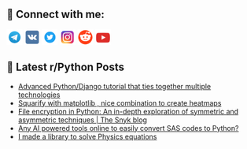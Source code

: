 ## 🔎 Connect with me:
[<img src="https://github.com/bullbesh/bullbesh/blob/main/images/Telegram.png" width="32" height="32" />](https://t.me/bullbesh)
[<img src="https://github.com/bullbesh/bullbesh/blob/main/images/VK.png" width="32" height="32" />](https://vk.com/bullbesh)
[<img src="https://github.com/bullbesh/bullbesh/blob/main/images/Twitter.png" width="32" height="32" />](https://twitter.com/bullbesh1)
[<img src="https://github.com/bullbesh/bullbesh/blob/main/images/Instagram.png" width="32" height="32" />](https://www.instagram.com/bullbesh)
[<img src="https://github.com/bullbesh/bullbesh/blob/main/images/Reddit.png" width="32" height="32" />](https://www.reddit.com/user/bullbesh)
[<img src="https://github.com/bullbesh/bullbesh/blob/main/images/YouTube.png" width="32" height="32" />](https://www.youtube.com/channel/UCtfjRs6uzgq5mfm8S06WTcg)

## 📕 Latest r/Python Posts
<!-- BLOG-POST-LIST:START -->
- [Advanced Python/Django tutorial that ties together multiple technologies](https://www.reddit.com/r/Python/comments/18fs3i0/advanced_pythondjango_tutorial_that_ties_together/)
- [Squarify with matplotlib , nice combination to create heatmaps](https://www.reddit.com/r/Python/comments/18fq6z8/squarify_with_matplotlib_nice_combination_to/)
- [File encryption in Python: An in-depth exploration of symmetric and asymmetric techniques | The Snyk blog](https://www.reddit.com/r/Python/comments/18fpkwj/file_encryption_in_python_an_indepth_exploration/)
- [Any AI powered tools online to easily convert SAS codes to Python?](https://www.reddit.com/r/Python/comments/18foa5s/any_ai_powered_tools_online_to_easily_convert_sas/)
- [I made a library to solve Physics equations](https://www.reddit.com/r/Python/comments/18flzf5/i_made_a_library_to_solve_physics_equations/)
<!-- BLOG-POST-LIST:END -->
